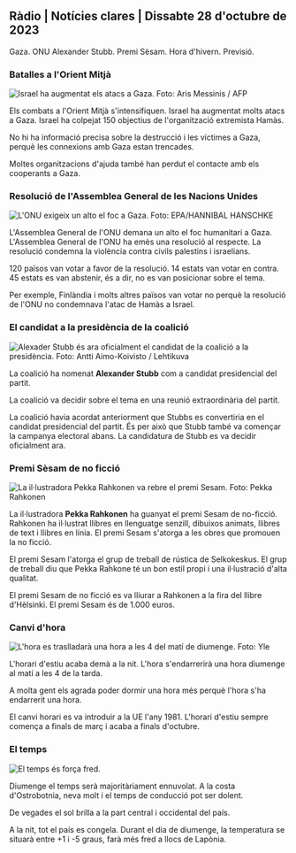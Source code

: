 ## Ràdio \| Notícies clares \| Dissabte 28 d'octubre de 2023

Gaza. ONU Alexander Stubb. Premi Sèsam. Hora d'hivern. Previsió.

### Batalles a l'Orient Mitjà

![Israel ha augmentat els atacs a Gaza. Foto: Aris Messinis / AFP](https://images.cdn.yle.fi/image/upload/c_crop,h_2880,w_5120,x_0,y_531/ar_1.7777777777777777,c_fill,g_faces,h_6710,/d_r1_201./0.q_auto:eco/f_auto/fl_lossy/v1698410872/39-1192351653bb10bf0b47)

Els combats a l'Orient Mitjà s'intensifiquen. Israel ha augmentat molts atacs a Gaza. Israel ha colpejat 150 objectius de l'organització extremista Hamàs.

No hi ha informació precisa sobre la destrucció i les víctimes a Gaza, perquè les connexions amb Gaza estan trencades.

Moltes organitzacions d'ajuda també han perdut el contacte amb els cooperants a Gaza.

### Resolució de l'Assemblea General de les Nacions Unides

![L'ONU exigeix un alto el foc a Gaza. Foto: EPA/HANNIBAL HANSCHKE](https://images.cdn.yle.fi/image/upload/c_crop,h_3150,w_5600,x_0,y_268/ar_1.7777777777777777,c_fill,g_faces,w_1205,w_1200,x_0,y_268/ar_1.7777777777777777q_auto:eco/f_auto/fl_lossy/v1698499380/39-1192714653d0ab7d4d4c)

L'Assemblea General de l'ONU demana un alto el foc humanitari a Gaza. L'Assemblea General de l'ONU ha emès una resolució al respecte. La resolució condemna la violència contra civils palestins i israelians.

120 països van votar a favor de la resolució. 14 estats van votar en contra. 45 estats es van abstenir, és a dir, no es van posicionar sobre el tema.

Per exemple, Finlàndia i molts altres països van votar no perquè la resolució de l'ONU no condemnava l'atac de Hamàs a Israel.

### El candidat a la presidència de la coalició

![Alexader Stubb és ara oficialment el candidat de la coalició a la presidència. Foto: Antti Aimo-Koivisto / Lehtikuva](https://images.cdn.yle.fi/image/upload/c_crop,h_2880,w_5120,x_0,y_287/ar_1.7777777777777777,c_fill,g_faces,w_1201,w_1200.0/q_auto:eco/f_auto/fl_lossy/v1698494219/39-1192698653cf6c267686)

La coalició ha nomenat **Alexander Stubb** com a candidat presidencial del partit.

La coalició va decidir sobre el tema en una reunió extraordinària del partit.

La coalició havia acordat anteriorment que Stubbs es convertiria en el candidat presidencial del partit. És per això que Stubb també va començar la campanya electoral abans. La candidatura de Stubb es va decidir oficialment ara.

### Premi Sèsam de no ficció

![La il·lustradora Pekka Rahkonen va rebre el premi Sesam. Foto: Pekka Rahkonen](https://images.cdn.yle.fi/image/upload/c_crop,h_861,w_1531,x_2,y_65/ar_1.777777777777777,c_fill,g_faces,h_675,w_qr_auto.eco/f_auto/fl_lossy/v1698504762/39-1192741653d1f5e2611a)

La il·lustradora **Pekka Rahkonen** ha guanyat el premi Sesam de no-ficció. Rahkonen ha il·lustrat llibres en llenguatge senzill, dibuixos animats, llibres de text i llibres en línia. El premi Sesam s'atorga a les obres que promouen la no ficció.

El premi Sesam l'atorga el grup de treball de rústica de Selkokeskus. El grup de treball diu que Pekka Rahkone té un bon estil propi i una il·lustració d'alta qualitat.

El premi Sesam de no ficció es va lliurar a Rahkonen a la fira del llibre d'Hèlsinki. El premi Sesam és de 1.000 euros.

### Canvi d'hora

![L'hora es traslladarà una hora a les 4 del matí de diumenge. Foto: Yle](https://images.cdn.yle.fi/image/upload/c_crop,h_900,w_1600,x_0,y_0/ar_1.7777777777777777,c_fill,g_faces,h_675,w_1200/dp_auto_1.0/dpr_1.0/dpr/f_auto/fl_lossy/v1603530654/14-svyle-6142553197327452bd)

L'horari d'estiu acaba demà a la nit. L'hora s'endarrerirà una hora diumenge al matí a les 4 de la tarda.

A molta gent els agrada poder dormir una hora més perquè l'hora s'ha endarrerit una hora.

El canvi horari es va introduir a la UE l'any 1981. L'horari d'estiu sempre comença a finals de març i acaba a finals d'octubre.

### El temps

![El temps és força fred.](https://images.cdn.yle.fi/image/upload/c_crop,h_1080,w_1919,x_0,y_0/ar_1.7777777777777777,c_fill,g_faces,h_675,w_1200./d_12010/q_auto:eco/f_auto/fl_lossy/v1698504972/39-1192742653d20d3625ce)

Diumenge el temps serà majoritàriament ennuvolat. A la costa d'Ostrobotnia, neva molt i el temps de conducció pot ser dolent.

De vegades el sol brilla a la part central i occidental del país.

A la nit, tot el país es congela. Durant el dia de diumenge, la temperatura se situarà entre +1 i -5 graus, farà més fred a llocs de Lapònia.